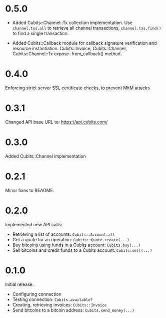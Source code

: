 # 0.5.0

* Added Cubits::Channel::Tx collection implementation.
Use `channel.txs.all` to retrieve all channel transactions,
`channel.txs.find()` to find a single transaction.

* Added Cubits::Callback module for callback signature verification
and resource instantiation.
Cubits::Invoice, Cubits::Channel, Cubits::Channel::Tx expose .from_callback() method.

# 0.4.0

Enforcing strict server SSL certificate checks, to prevent MitM attacks

# 0.3.1

Changed API base URL to: https://api.cubits.com/

# 0.3.0

Added Cubits::Channel implementation

# 0.2.1

Minor fixes to README.

# 0.2.0

Implemented new API calls:

* Retrieving a list of accounts: `Cubits::Account.all`
* Get a quote for an operation: `Cubits::Quote.create(...)`
* Buy bitcoins using funds in a Cubits account: `Cubits.buy(...)`
* Sell bitcoins and credit funds to a Cubits account: `Cubits.sell(...)`

# 0.1.0

Initial release.

* Configuring connection
* Testing connection: `Cubits.available?`
* Creating, retrieving invoices: `Cubits::Invoice`
* Send bitcoins to a bitcoin address: `Cubits.send_money(...)`
